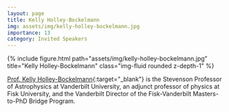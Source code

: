 ```yaml
---
layout: page
title: Kelly Holley-Bockelmann
img: assets/img/kelly-holley-bockelmann.jpg
importance: 13
category: Invited Speakers
---
```


<div class="row">
    <div class="col-sm mt-3 mt-md-0">
        {% include figure.html path="assets/img/kelly-holley-bockelmann.jpg" title="Kelly Holley-Bockelmann" class="img-fluid rounded z-depth-1" %}
    </div>
</div>

[Prof. Kelly Holley-Bockelmann](https://kellyholleybockelmann.squarespace.com){:target="_blank"} is the Stevenson Professor of Astrophysics at Vanderbilt University, an adjunct professor of physics at Fisk University, and the Vanderbilt Director of the Fisk-Vanderbilt Masters-to-PhD Bridge Program.